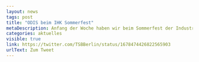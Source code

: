 ```yaml
---
layout: news
tags: post
title: "ODIS beim IHK Sommerfest"
metaDescription: Anfang der Woche haben wir beim Sommerfest der Industrie- und Handelskammer Berlin erste Einblicke in ein neues Kooperationsprojekt mit der IHK gegeben. Das Projekt beruht auf offenen Wirtschaftsdaten, bei deren Veröffentlichung wir die IHK unterstützt haben. Ein paar Eindrücke von unseren Gesprächen mit den Sommerfestgästen, u. a. dem Regierenden Bürgermeister Kai Wegner, gibt's auf Twitter.
categories: aktuelles
visible: true
link: https://twitter.com/TSBBerlin/status/1678474426822565903
urlText: Zum Tweet
---
```

